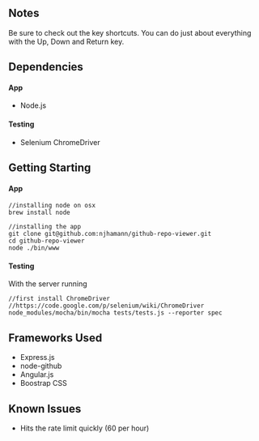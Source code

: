 ## Notes
Be sure to check out the key shortcuts. You can do just about everything with the Up, Down and Return key.

## Dependencies
#### App
* Node.js

#### Testing
* Selenium ChromeDriver

## Getting Starting
#### App
```
//installing node on osx
brew install node

//installing the app
git clone git@github.com:njhamann/github-repo-viewer.git
cd github-repo-viewer
node ./bin/www
```

#### Testing
With the server running
```
//first install ChromeDriver
//https://code.google.com/p/selenium/wiki/ChromeDriver
node_modules/mocha/bin/mocha tests/tests.js --reporter spec
```

## Frameworks Used
* Express.js
* node-github
* Angular.js
* Boostrap CSS

## Known Issues
* Hits the rate limit quickly (60 per hour)
